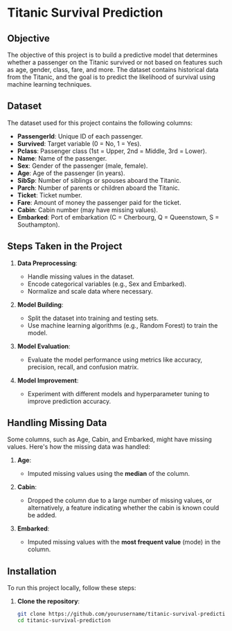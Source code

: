 # Titanic Survival Prediction

## Objective
The objective of this project is to build a predictive model that determines whether a passenger on the Titanic survived or not based on features such as age, gender, class, fare, and more. The dataset contains historical data from the Titanic, and the goal is to predict the likelihood of survival using machine learning techniques.

## Dataset
The dataset used for this project contains the following columns:

- **PassengerId**: Unique ID of each passenger.
- **Survived**: Target variable (0 = No, 1 = Yes).
- **Pclass**: Passenger class (1st = Upper, 2nd = Middle, 3rd = Lower).
- **Name**: Name of the passenger.
- **Sex**: Gender of the passenger (male, female).
- **Age**: Age of the passenger (in years).
- **SibSp**: Number of siblings or spouses aboard the Titanic.
- **Parch**: Number of parents or children aboard the Titanic.
- **Ticket**: Ticket number.
- **Fare**: Amount of money the passenger paid for the ticket.
- **Cabin**: Cabin number (may have missing values).
- **Embarked**: Port of embarkation (C = Cherbourg, Q = Queenstown, S = Southampton).

## Steps Taken in the Project

1. **Data Preprocessing**:
   - Handle missing values in the dataset.
   - Encode categorical variables (e.g., Sex and Embarked).
   - Normalize and scale data where necessary.

2. **Model Building**:
   - Split the dataset into training and testing sets.
   - Use machine learning algorithms (e.g., Random Forest) to train the model.
   
3. **Model Evaluation**:
   - Evaluate the model performance using metrics like accuracy, precision, recall, and confusion matrix.

4. **Model Improvement**:
   - Experiment with different models and hyperparameter tuning to improve prediction accuracy.

## Handling Missing Data
Some columns, such as Age, Cabin, and Embarked, might have missing values. Here's how the missing data was handled:

1. **Age**:
   - Imputed missing values using the **median** of the column.

2. **Cabin**:
   - Dropped the column due to a large number of missing values, or alternatively, a feature indicating whether the cabin is known could be added.

3. **Embarked**:
   - Imputed missing values with the **most frequent value** (mode) in the column.

## Installation

To run this project locally, follow these steps:

1. **Clone the repository**:
   ```bash
   git clone https://github.com/yourusername/titanic-survival-prediction.git
   cd titanic-survival-prediction

